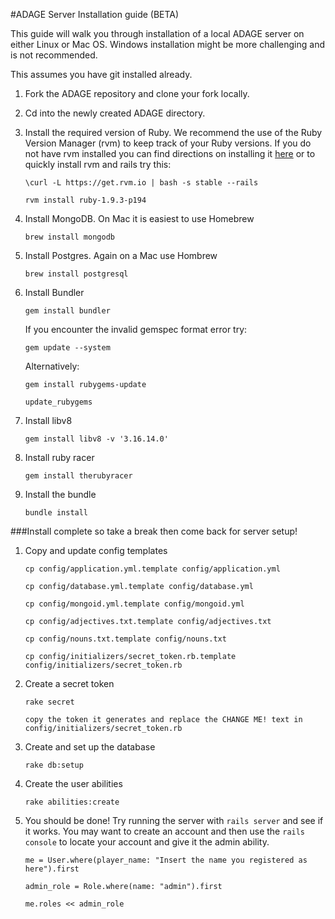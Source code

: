 #ADAGE Server Installation guide (BETA)

This guide will walk you through installation of a local ADAGE server on either Linux or Mac OS. Windows installation might be more challenging and is not recommended. 

This assumes you have git installed already.

1. Fork the ADAGE repository and clone your fork locally.
2. Cd into the newly created ADAGE directory. 
3. Install the required version of Ruby. We recommend the use of the Ruby Version Manager (rvm) to keep track of your Ruby versions. If you do not have rvm installed you can find directions on installing it [here](https://rvm.io/rvm/install) or to quickly install rvm and rails try this:
	
	```\curl -L https://get.rvm.io | bash -s stable --rails```

	```rvm install ruby-1.9.3-p194```

4. Install MongoDB. On Mac it is easiest to use Homebrew
	
	```brew install mongodb```
	
5. Install Postgres. Again on a Mac use Hombrew

	```brew install postgresql```

6. Install Bundler
	
	```gem install bundler```

	If you encounter the invalid gemspec format error try:
	
	```gem update --system```
	
	Alternatively:
	
	```gem install rubygems-update```
	
	```update_rubygems```

7. Install libv8 
	
	```gem install libv8 -v '3.16.14.0'```

8. Install ruby racer 

	```gem install therubyracer```

9. Install the bundle 

	```bundle install```

###Install complete so take a break then come back for server setup!

1. Copy and update config templates

	```cp config/application.yml.template config/application.yml```
	
	```cp config/database.yml.template config/database.yml```
	
	```cp config/mongoid.yml.template config/mongoid.yml```
	
	```cp config/adjectives.txt.template config/adjectives.txt```
	
	```cp config/nouns.txt.template config/nouns.txt```
	
	```cp config/initializers/secret_token.rb.template config/initializers/secret_token.rb```
	
2. Create a secret token 

	```rake secret```
	
	```copy the token it generates and replace the CHANGE ME! text in config/initializers/secret_token.rb```
	
3. Create and set up the database 

	```rake db:setup```
4. Create the user abilities

	```rake abilities:create```
	

5. You should be done! Try running the server with ```rails server``` and see if it works. You may want to create an account and then use the ```rails console``` to locate your account and give it the admin ability.

	```me = User.where(player_name: "Insert the name you registered as here").first```
	
	```admin_role = Role.where(name: "admin").first```
	
	```me.roles << admin_role```



